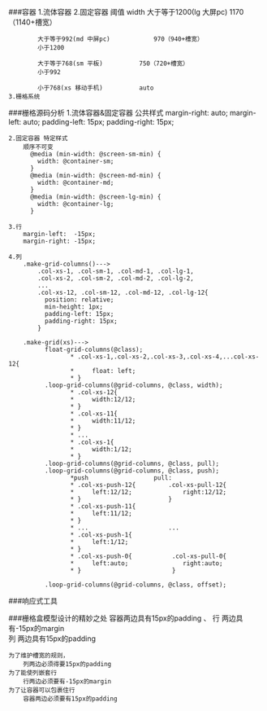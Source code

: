 <!--
 * @Author: 2577624123 2577624123@qq.com
 * @Date: 2022-12-16 11:24:49
 * @LastEditors: 2577624123 2577624123@qq.com
 * @LastEditTime: 2022-12-16 11:24:53
 * @FilePath: \Web-learning\Bootstrap\栅格源码\bootstrap.md
 * @Description: 
 * 
-->
###容器
	1.流体容器
	2.固定容器
				阈值						width
			大于等于1200(lg 大屏pc)       	1170（1140+槽宽）
			
			大于等于992(md 中屏pc)		 	970（940+槽宽）
			小于1200
			
			大于等于768(sm 平板)		 	750（720+槽宽）
			小于992
			
			小于768(xs 移动手机)			auto
	3.栅格系统
		

###栅格源码分析
	1.流体容器&固定容器 公共样式
	  margin-right: auto;
	  margin-left: auto;
	  padding-left:  15px;
	  padding-right: 15px;	
	
	2.固定容器 特定样式
		顺序不可变
		  @media (min-width: @screen-sm-min) {
		    width: @container-sm;
		  }
		  @media (min-width: @screen-md-min) {
		    width: @container-md;
		  }
		  @media (min-width: @screen-lg-min) {
		    width: @container-lg;
		  }
	
	3.行
		margin-left:  -15px;
  		margin-right: -15px;
  	
	4.列
		.make-grid-columns()--->
			.col-xs-1, .col-sm-1, .col-md-1, .col-lg-1,
	        .col-xs-2, .col-sm-2, .col-md-2, .col-lg-2,
	        ...
	        .col-xs-12, .col-sm-12, .col-md-12, .col-lg-12{
	          position: relative;
	          min-height: 1px;
	          padding-left: 15px;
	          padding-right: 15px;
	        }
	    
		.make-grid(xs)--->
			  float-grid-columns(@class);
					 * .col-xs-1,.col-xs-2,.col-xs-3,.col-xs-4,...col-xs-12{
					 *     float: left;
					 * }
			  .loop-grid-columns(@grid-columns, @class, width);
			  		 * .col-xs-12{
					 *     width:12/12;
					 * }
					 * .col-xs-11{
					 *     width:11/12;
					 * }
					 * ...
					 * .col-xs-1{
					 *     width:1/12;
					 * } 
			  .loop-grid-columns(@grid-columns, @class, pull);
			  .loop-grid-columns(@grid-columns, @class, push);
			  		 *push                  pull:
					 * .col-xs-push-12{         .col-xs-pull-12{      
					 *     left:12/12;              right:12/12;
					 * }                        }
					 * .col-xs-push-11{
					 *     left:11/12;
					 * }
					 * ...                      ...
					 * .col-xs-push-1{
					 *     left:1/12;
					 * } 
					 * .col-xs-push-0{           .col-xs-pull-0{
					 *     left:auto;               right:auto;
					 * }                         }
					 
			  .loop-grid-columns(@grid-columns, @class, offset);
			  		
###响应式工具
	
		
###栅格盒模型设计的精妙之处
	容器两边具有15px的padding	、
	行    两边具有-15px的margin	
	列    两边具有15px的padding
	
	为了维护槽宽的规则，
		列两边必须得要15px的padding
	为了能使列嵌套行
		行两边必须要有-15px的margin
	为了让容器可以包裹住行
		容器两边必须要有15px的padding